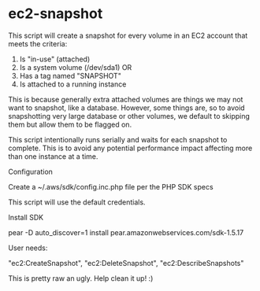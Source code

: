 ec2-snapshot
============

This script will create a snapshot for every volume in an EC2 account that meets the criteria:

   1. Is "in-use" (attached)
   2. Is a system volume (/dev/sda1) OR
   3. Has a tag named "SNAPSHOT"
   4. Is attached to a running instance

This is because generally extra attached volumes are things we may not want to snapshot, like
a database.  However, some things are, so to avoid snapshotting very large database or other
volumes, we default to skipping them but allow them to be flagged on.

This script intentionally runs serially and waits for each snapshot to complete. This is to avoid
any potential performance impact affecting more than one instance at a time. 

Configuration
 
Create a ~/.aws/sdk/config.inc.php file per the PHP SDK specs

This script will use the default credentials.

Install SDK

pear -D auto_discover=1 install pear.amazonwebservices.com/sdk-1.5.17

User needs:

   "ec2:CreateSnapshot",
   "ec2:DeleteSnapshot",
   "ec2:DescribeSnapshots"

This is pretty raw an ugly. Help clean it up! :)

